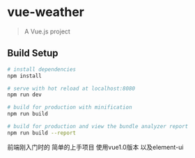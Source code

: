 # vue-weather

> A Vue.js project

## Build Setup

``` bash
# install dependencies
npm install

# serve with hot reload at localhost:8080
npm run dev

# build for production with minification
npm run build

# build for production and view the bundle analyzer report
npm run build --report
```

前端刚入门时的 简单的上手项目  使用vue1.0版本 以及element-ui
